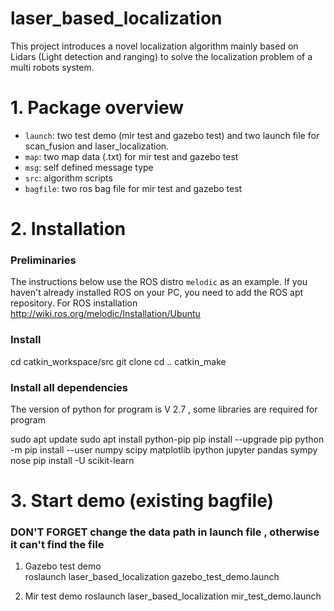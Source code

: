 # laser_based_localization
This project introduces a novel localization algorithm mainly based on Lidars (Light detection and ranging) to solve the localization problem of a multi robots system.
# 1. Package overview
* `launch`: two test demo (mir test and gazebo test) and two launch file for scan_fusion and laser_localization. 
* `map`: two map data (.txt) for mir test and gazebo test
* `msg`: self defined message type 
* `src`: algorithm scripts
* `bagfile`: two ros bag file for mir test and gazebo test


# 2. Installation
### Preliminaries
The instructions below use the ROS distro `melodic` as an example.
If you haven't already installed ROS on your PC, you need to add the ROS apt
repository. 
For ROS installation http://wiki.ros.org/melodic/Installation/Ubuntu   

### Install
cd catkin_workspace/src
git clone 
cd ..
catkin_make

### Install all dependencies
The version of python for program is V 2.7 , some libraries are required for program

sudo apt update
sudo apt install python-pip
pip install --upgrade pip
python -m pip install --user numpy scipy matplotlib ipython jupyter pandas sympy nose
pip install -U scikit-learn


# 3. Start  demo (existing bagfile)
### DON'T FORGET change the data path in launch file , otherwise it can't find the file
1. Gazebo test demo  
roslaunch laser_based_localization gazebo_test_demo.launch

2. Mir test demo
roslaunch laser_based_localization mir_test_demo.launch


